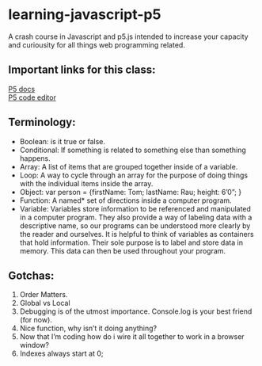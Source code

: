 # learning-javascript-p5
A crash course in Javascript and p5.js intended to increase your capacity and curiousity for all things web programming related. 

## Important links for this class:

[P5 docs](https://www.p5js.org) \
[P5 code editor](https://www.alpha.editor.p5js.org)


## Terminology:
- Boolean: is it true or false. 
- Conditional: If something is related to something else than something happens.
- Array: A list of items that are grouped together inside of a variable. 
- Loop: A way to cycle through an array for the purpose of doing things with the individual items inside the array. 
- Object:  var person = {firstName: Tom;  lastName: Rau; height: 6’0”; }
- Function: A named* set of directions inside a computer program.  
- Variable: Variables store information to be referenced and manipulated in a computer program. They also provide a way      of labeling data with a descriptive name, so our programs can be understood more clearly by the reader and ourselves. It      is helpful to think of variables as containers that hold information. Their sole purpose is to label and store data in        memory. This data can then be used throughout your program.


## Gotchas: 

1. Order Matters.
2. Global vs Local
3. Debugging is of the utmost importance. Console.log is your best friend (for now). 
4. Nice function, why isn’t it doing anything?
5. Now that I’m coding how do i wire it all together to work in a browser window?
6. Indexes always start at 0;

